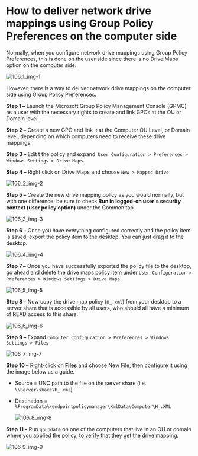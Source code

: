 # How to deliver network drive mappings using Group Policy Preferences on the computer side

Normally, when you configure network drive mappings using Group Policy Preferences, this is done on
the user side since there is no Drive Maps option on the computer side.

![106_1_img-1](/img/product_docs/endpointpolicymanager/endpointpolicymanager/preferences/106_1_img-1.webp)

However, there is a way to deliver network drive mappings on the computer side using Group Policy
Preferences.

**Step 1 –** Launch the Microsoft Group Policy Management Console (GPMC) as a user with the
necessary rights to create and link GPOs at the OU or Domain level.

**Step 2 –** Create a new GPO and link it at the Computer OU Level, or Domain level, depending on
which computers need to receive these drive mappings.

**Step 3 –** Edit t the policy and
expand` User Configuration > Preferences > Windows Settings > Drive Maps`.

**Step 4 –** Right click on Drive Maps and choose `New > Mapped Drive`

![106_2_img-2](/img/product_docs/endpointpolicymanager/endpointpolicymanager/preferences/106_2_img-2.webp)

**Step 5 –** Create the new drive mapping policy as you would normally, but with one difference: be
sure to check **Run in logged-on user's security context (user policy option)** under the Common
tab.

![106_3_img-3](/img/product_docs/endpointpolicymanager/endpointpolicymanager/preferences/106_3_img-3.webp)

**Step 6 –** Once you have everything configured correctly and the policy item is saved, export the
policy item to the desktop. You can just drag it to the desktop.

![106_4_img-4](/img/product_docs/endpointpolicymanager/endpointpolicymanager/preferences/106_4_img-4.webp)

**Step 7 –** Once you have successfully exported the policy file to the desktop, go ahead and delete
the drive maps policy item under `User Configuration > Preferences > Windows Settings > Drive Maps`.

![106_5_img-5](/img/product_docs/endpointpolicymanager/endpointpolicymanager/preferences/106_5_img-5.webp)

**Step 8 –** Now copy the drive map policy (`H_.xml`) from your desktop to a server share that is
accessible by all users, who should all have a minimum of READ access to this share.

![106_6_img-6](/img/product_docs/endpointpolicymanager/endpointpolicymanager/preferences/106_6_img-6.webp)

**Step 9 –** Expand `Computer Configuration > Preferences > Windows Settings > Files `

![106_7_img-7](/img/product_docs/endpointpolicymanager/endpointpolicymanager/preferences/106_7_img-7.webp)

**Step 10 –** Right-click on **Files** and choose New File, then configure it using the image below
as a guide.

- Source = UNC path to the file on the server share (i.e.` \\Server\share\H_.xml`)
- Destination = `%ProgramData%\endpointpolicymanager\XmlData\Computer\H_.XML`

  ![106_8_img-8](/img/product_docs/endpointpolicymanager/endpointpolicymanager/preferences/106_8_img-8.webp)

**Step 11 –** Run `gpupdate` on one of the computers that live in an OU or domain where you applied
the policy, to verify that they get the drive mapping.

![106_9_img-9](/img/product_docs/endpointpolicymanager/endpointpolicymanager/preferences/106_9_img-9.webp)
